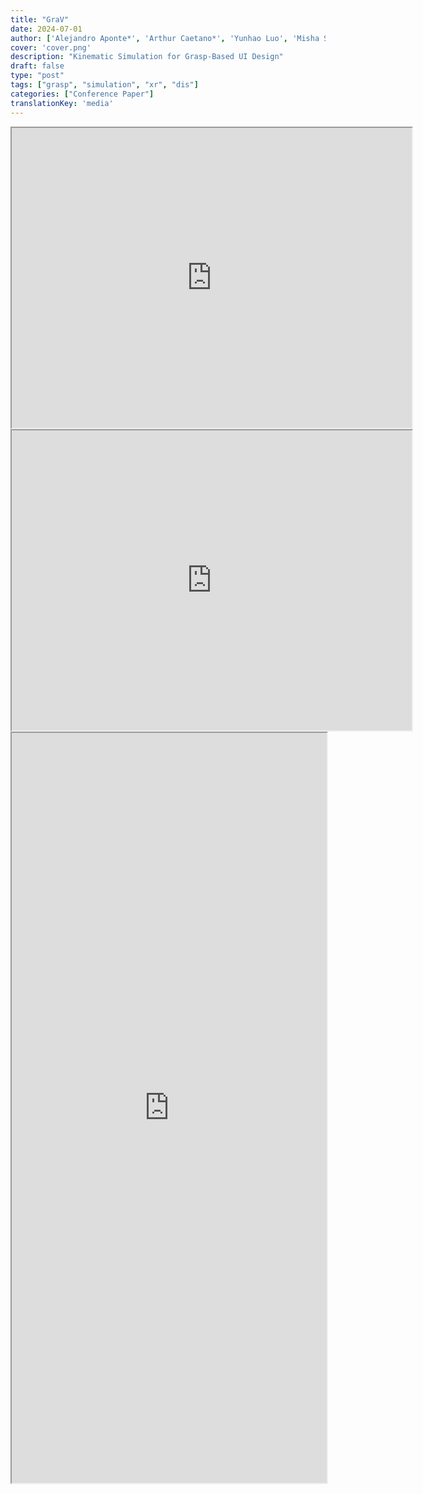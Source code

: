 ```yaml
---
title: "GraV"
date: 2024-07-01
author: ['Alejandro Aponte*', 'Arthur Caetano*', 'Yunhao Luo', 'Misha Sra']
cover: 'cover.png'
description: "Kinematic Simulation for Grasp-Based UI Design"
draft: false
type: "post"
tags: ["grasp", "simulation", "xr", "dis"]
categories: ["Conference Paper"]
translationKey: 'media'
---
```

<iframe src="https://drive.google.com/file/d/1ZclIv0KvCWgFyMUqil7GbqhBYhx1my5-/preview" width="640" height="480" allow="autoplay"></iframe>
<iframe src="https://drive.google.com/file/d/1S2yTVMEwMmyItxkeZ1-iuqXWfcr4aWos/preview" width="640" height="480" allow="autoplay"></iframe>
<iframe  src='https://arxiv.org/pdf/2411.05245' width='100%' height='1200px'></iframe>
